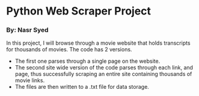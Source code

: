 # Python Web Scraper Project
### By: Nasr Syed

In this project, I will browse through a movie website that holds transcripts for thousands of movies. The code has 2 versions. 

- The first one parses through a single page on the website. 
- The second site wide version of the code parses through each link, and page, thus successfully scraping an entire site containing thousands of movie links. 
- The files are then written to a .txt file for data storage. 


